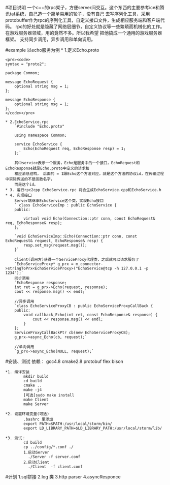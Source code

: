 #项目说明
		一个c++的rpc架子，方便server间交互。这个东西的主要参考ice和腾讯taf系统，自己造一个简单易用的轮子，没有自己
	去写序列化工具，采用protobuffer作为rpc的序列化工具，自定义接口文件，生成相应服务端和客户端代码。
		rpc的好处就是隐藏了网络层细节，自定义协议等一些繁琐而机械化的工作。在游戏服务器领域，用的竟然不多。所以我希望
	把他搞成一个通用的游戏服务器框架。
		支持同步调用，异步调用和单向调用。

#example
	以echo服务为例
	* 1.定义Echo.proto

	<pre><code>
	syntax = "proto2";

	package Common;

	message EchoRequest {
		optional string msg = 1;
	};

	message EchoResponse {
		optional string msg = 1;
	};
	</code></pre>

	* 2.EchoService.rpc
		`#include "Echo.proto"

		using namespace Common;

		service EchoService {
			Echo(EchoRequest req, EchoResponse resp) = 1;
		};`

		其中service表示一个服务，Echo是服务中的一个接口，EchoRequest和EchoResponse就是Echo.proto中定义的请求和
		相应消息结构， 后面的 = 1跟Echo这个方法对应，就是这个方法的协议id，在传输过程中实际传送的不是函数名字，
		而是这个id。
	* 3. 运行rpc2cpp EchoService.rpc 将会生成EchoService.cpp和EchoService.h
	* 4. 实现接口
		Server端继承EchoService这个类，实现Echo接口
		` class EchoServiceImp : public EchoService {
		public:

			virtual void Echo(Connection::ptr conn, const EchoRequest& req, EchoResponse& resp);
		};`

		`void EchoServiceImp::Echo(Connection::ptr conn, const EchoRequest& request, EchoResponse& resp) {
			resp.set_msg(request.msg());
		}`

		Client(调用方)获得一个ServiceProxy代理类，之后就可以请求服务了
		`EchoServiceProxy* g_prx = m_connector->stringToPrx<EchoServiceProxy>("EchoService@tcp -h 127.0.0.1 -p 1234");`
		同步调用
		`EchoResponse response;
		int ret = g_prx->Echo(request, response);
		cout << response.msg() << endl;`

		//异步调用
		`class EchoServiceProxyCB : public EchoServiceProxyCallBack {
		public:
			void callback_Echo(int ret, const EchoResponse& response) {
				cout << response.msg() << endl;
			}
		};
		ServiceProxyCallBackPtr cb(new EchoServiceProxyCB);
		g_prx->async_Echo(cb, request);`

		//单向调用
		`g_prx->async_Echo(NULL, request);`

		

#安装、测试
	依赖： gcc4.8 cmake2.8 protobuf flex bison

	*1. 编译安装
			mkdir build
			cd build 
			cmake ..
			make -j4
			[可选]sudo make install
			make Client
			make Server

	*2. 设置环境变量(可选)
			.bashrc 里添加
			export PATH=$PATH:/usr/local/storm/bin/
			export LD_LIBRARY_PATH=$LD_LIBRARY_PATH:/usr/local/storm/lib/

	*3. 测试：
			cd build
			cp ../config/*.conf ./
			1.启动Server
			  ./Server -f server.conf
			2.启动Client
			  ./Client  -f client.conf

#计划
	1.sql拼接
	2.log 类
	3.http parser
	4.asyncResponce

